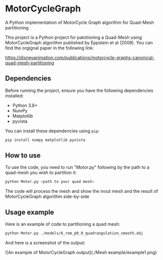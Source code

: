 # MotorCycleGraph
A Python implementation of MotorCycle Graph algorithm for Quad-Mesh partitioning

This project is a Python project for patotioning a Quad-Mesh using MotorCycleGraph algorithm published by Eppstein et al (2008). You can find the orgignal paper in the following link:

https://disneyanimation.com/publications/motorcycle-graphs-canonical-quad-mesh-partitioning

## Dependencies

Before running the project, ensure you have the following dependencies installed:

- Python 3.8+
- NumPy
- Matplotlib
- pyvista

You can install these dependencies using `pip`:

```bash
pip install numpy matplotlib pyvista
```
## How to use
To use the code, you need to run "Motor.py" following by the path to a quad-mesh you wish to partition it:
```bash
python Motor.py <path to your quad mesh>
```
The code will process the mesh and show the inout mesh and the result of MotorCycleGraph algorithm side-by-side

## Usage example
Here is an example of code to partitioning a quad mesh:

```bash
python Motor.py ./models/6_rem_p0_0_quadrangulation_smooth.obj
```

And here is a screenshot of the output:

![An example of MotorCycleGraph output](./Mesh example/example1.png)

